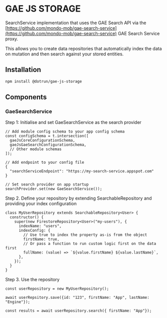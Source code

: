# GAE JS STORAGE

SearchService implementation that uses the GAE Search API via the
[https://github.com/mondo-mob/gae-search-service](https://github.com/mondo-mob/gae-search-service) GAE Search Service proxy.

This allows you to create data repositories that automatically index the data on mutation
and then search against your stored entities.

## Installation

```sh
npm install @dotrun/gae-js-storage
```

## Components

### GaeSearchService

Step 1: Initialise and set GaeSearchService as the search provider 
```
// Add module config schema to your app config schema
const configSchema = t.intersection([
  gaeJsCoreConfigurationSchema,
  gaeJsGaeSearchConfigurationSchema,
  // Other module schemas
]);

// Add endpoint to your config file
{
  "searchServiceEndpoint": "https://my-search-service.appspot.com"
}

// Set search provider on app startup
searchProvider.set(new GaeSearchService());
```

Step 2. Define your repository by extending SearchableRepository and providing your index configuration

```
class MyUserRepository extends SearchableRepository<User> {
  constructor() {
    super(new FirestoreRepository<User>("my-users"), {
      indexName: "users",
      indexConfig: {
        // Use true to index the property as-is from the object
        firstName: true,
        // Or pass a function to run custom logic first on the data first
        fullName: (value) => `${value.firstName} ${value.lastName}`,
      },
    });
  }
}
```

Step 3. Use the repository

```
const userRepository = new MyUserRepository();

await userRepsitory.save({id: "123", firstName: "App", lastName: "Engine"});

const results = await userRepository.search({ firstName: "App"});
```

